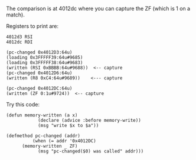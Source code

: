 The comparison is at 4012dc where you can capture the ZF (which is 1 on a match).

Registers to print are:
```
4012d3 RSI
4012dc RDI

(pc-changed 0x4012D3:64u)
(loading 0x3FFFFF39:64u#9685)
(loading 0x3FFFFF38:64u#9683)
(written (RSI 0xBBBB:64u#9688))  <-- capture
(pc-changed 0x4012D6:64u)
(written (R8 0xC4:64u#9689))    <--- capture

(pc-changed 0x4012DC:64u)
(written (ZF 0:1u#9724))  <-- capture
```

Try this code:

```
(defun memory-written (a x)
            (declare (advice :before memory-write))
            (msg "write $x to $a"))

(defmethod pc-changed (addr)
          (when (= addr '0x4012DC)
	  (memory-written _ ZF)
            (msg "pc-changed($0) was called" addr)))
```

